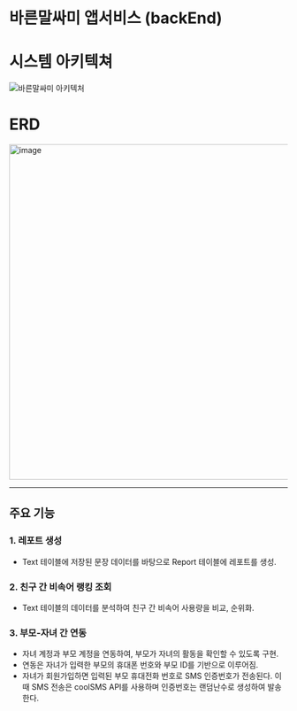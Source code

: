 # 바른말싸미 앱서비스 (backEnd)
# 시스템 아키텍쳐
![바른말싸미 아키텍처](https://github.com/user-attachments/assets/df64ade0-5d76-4cf1-be00-1e27c55f3884)
# ERD 
<img width="606" alt="image" src="https://github.com/user-attachments/assets/78573b27-f9bd-4c96-b30d-02be58a8ff89">


---

## 주요 기능

### 1. **레포트 생성**  
- Text 테이블에 저장된 문장 데이터를 바탕으로 Report 테이블에 레포트를 생성.

### 2. **친구 간 비속어 랭킹 조회**  
- Text 테이블의 데이터를 분석하여 친구 간 비속어 사용량을 비교, 순위화.

### 3. **부모-자녀 간 연동**  
- 자녀 계정과 부모 계정을 연동하여, 부모가 자녀의 활동을 확인할 수 있도록 구현.  
- 연동은 자녀가 입력한 부모의 휴대폰 번호와 부모 ID를 기반으로 이루어짐.
- 자녀가 회원가입하면 입력된 부모 휴대전화 번호로 SMS 인증번호가 전송된다. 이 때 SMS 전송은 coolSMS API를 사용하며 인증번호는 랜덤난수로 생성하여 발송한다.
